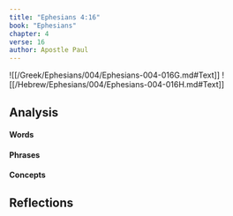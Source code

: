 ```yaml
---
title: "Ephesians 4:16"
book: "Ephesians"
chapter: 4
verse: 16
author: Apostle Paul
---
```

![[/Greek/Ephesians/004/Ephesians-004-016G.md#Text]]
![[/Hebrew/Ephesians/004/Ephesians-004-016H.md#Text]]

## Analysis

#### Words

#### Phrases

#### Concepts

## Reflections

